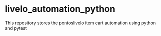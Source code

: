 # livelo_automation_python
This repository stores the pontoslivelo item cart automation using python and pytest

